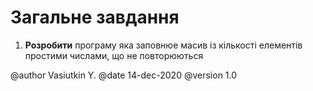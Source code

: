# Загальне завдання

1. **Розробити** програму яка заповнюе масив із кількості елементів простими числами, що не повторюються

@author Vasiutkin Y.
@date 14-dec-2020
@version 1.0

